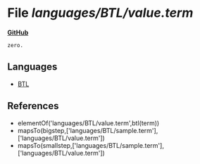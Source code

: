# File _languages/BTL/value.term_
**[GitHub](https://github.com/softlang/yas/blob/master/languages/BTL/value.term)**
```
zero.
```

## Languages
* [BTL](../languages/BTL.md)

## References
* elementOf('languages/BTL/value.term',btl(term))
* mapsTo(bigstep,['languages/BTL/sample.term'],['languages/BTL/value.term'])
* mapsTo(smallstep,['languages/BTL/sample.term'],['languages/BTL/value.term'])
